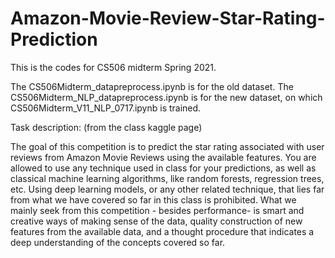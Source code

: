 # Amazon-Movie-Review-Star-Rating-Prediction
This is the codes for CS506 midterm Spring 2021.

The CS506Midterm_datapreprocess.ipynb is for the old dataset. 
The CS506Midterm_NLP_datapreprocess.ipynb is for the new dataset, on which CS506Midterm_V11_NLP_0717.ipynb is trained.

Task description: (from the class kaggle page)

The goal of this competition is to predict the star rating associated with user reviews from Amazon Movie Reviews using the available features.
You are allowed to use any technique used in class for your predictions, as well as classical machine learning algorithms, like random forests, regression trees, etc. Using deep learning models, or any other related technique, that lies far from what we have covered so far in this class is prohibited. What we mainly seek from this competition - besides performance- is smart and creative ways of making sense of the data, quality construction of new features from the available data, and a thought procedure that indicates a deep understanding of the concepts covered so far.
